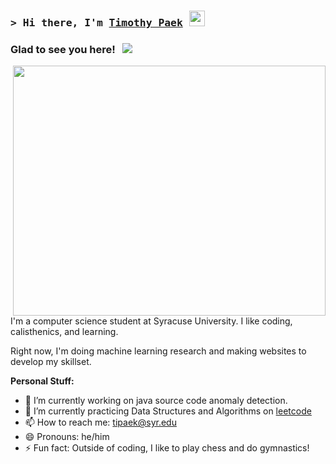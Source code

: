 ### <samp>&gt; Hi there, I'm <a href="https://www.linkedin.com/in/timothy-paek/" target="_blank">Timothy Paek</a> <img src="https://media.giphy.com/media/hvRJCLFzcasrR4ia7z/giphy.gif" width="25"> </samp>

### Glad to see you here! &nbsp; ![](https://visitor-badge.glitch.me/badge?page_id=tipaek.tipaek)

<img align="right" src="https://cdni.iconscout.com/illustration/free/thumb/free-man-developing-website-on-desk-2040889-1721885.png" width="500" height="400" class="p-5-5 image_3l786">
<!-- <a href="https://iconscout.com/illustrations/man" class="text-underline font-size-sm" target="_blank">Man developing website on desk</a> by <a href="https://iconscout.com/contributors/woobrodesign" class="text-underline font-size-sm">WOOBRO LTD</a> on <a href="https://iconscout.com" class="text-underline font-size-sm">IconScout</a><br> --!>

I'm a computer science student at Syracuse University. I like coding, calisthenics, and learning.

Right now, I'm doing machine learning research and making websites to develop my skillset.

**Personal Stuff:**
- 🔭 I’m currently working on java source code anomaly detection.
- 🌱 I’m currently practicing Data Structures and Algorithms on [leetcode](https://leetcode.com/GKassym)
- 📫 How to reach me: tipaek@syr.edu
- 😄 Pronouns: he/him
- ⚡ Fun fact: Outside of coding, I like to play chess and do gymnastics!

<br><be>
<!-- 
**📈 My Github stats:** 
<p>
  <img height="180em" src="https://github-readme-stats.vercel.app/api?username=tipaek&show_icons=true&hide_border=true&&count_private=true&include_all_commits=true" />
  <img height="180em" src="https://github-readme-stats.vercel.app/api/top-langs/?username=tipaek&show_icons=true&hide_border=true&layout=compact&langs_count=8"/>
</p>
--!>


